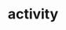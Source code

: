 ---
title: activity
lastmod: 2019-01-28
layout: activity
page_title: 歷屆畢業照
introduction: "
臺北市平等國小已創校百周年，學校發展大致可以分為四個時期：日治時期(民國10-34年)、光復後士林鎮時期(民國35-57年)、士林區時期(民國58-62年)、現今的臺北市士林區時期(民國63年迄今)。"
block: 
    - title: 日治時期
      en_title: visual_art 
      image: https://i.imgur.com/iVCN2D1.png
      description: "
      ## 日治時期(民國10-34年)

      第1屆(民國10年)</br>
      第2屆(民國11年)</br>
      第3屆(民國12年)</br>
      "
    - title: 士林鎮時期
      en_title: music_art
      image: https://i.imgur.com/2JrFSjX.jpg
      description: "
      ## 光復後士林鎮時期(民國35-57年)
      
      第11屆(民國10年)</br>
      第12屆(民國11年)</br>
      第13屆(民國12年)</br>
      "
    - title: 士林區時期
      en_title: performing_art
      image: https://i.imgur.com/st8lgY6.jpg
      description: "
      ## 士林區時期(民國58-62年)

      第21屆(民國10年)</br>
      第22屆(民國11年)</br>
      第23屆(民國12年)</br>
      "
    - title: 臺北市士林區
      en_title: film_art
      image: https://i.imgur.com/7aSiZFV.jpg
      description: "
      ## 臺北市士林區時期(民國63年迄今)

      第91屆(民國10年)</br>
      第92屆(民國11年)</br>
      第93屆(民國12年)</br>
      "
---